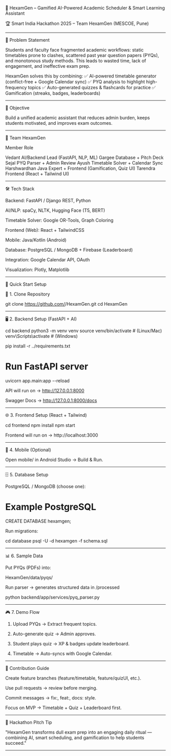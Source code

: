 

📘 HexamGen – Gamified AI-Powered Academic Scheduler & Smart Learning Assistant

🏆 Smart India Hackathon 2025 – Team HexamGen (MESCOE, Pune)


---

📌 Problem Statement

Students and faculty face fragmented academic workflows: static timetables prone to clashes, scattered past year question papers (PYQs), and monotonous study methods. This leads to wasted time, lack of engagement, and ineffective exam prep.

HexamGen solves this by combining:
✅ AI-powered timetable generator (conflict-free + Google Calendar sync)
✅ PYQ analysis to highlight high-frequency topics
✅ Auto-generated quizzes & flashcards for practice
✅ Gamification (streaks, badges, leaderboards)


---

🎯 Objective

Build a unified academic assistant that reduces admin burden, keeps students motivated, and improves exam outcomes.


---

👥 Team HexamGen

Member	Role

Vedant	AI/Backend Lead (FastAPI, NLP, ML)
Gargee	Database + Pitch Deck
Sejal	PYQ Parser + Admin Review
Ayush	Timetable Solver + Calendar Sync
Harshwardhan	Java Expert + Frontend (Gamification, Quiz UI)
Tarendra	Frontend (React + Tailwind UI)



---

🛠️ Tech Stack

Backend: FastAPI / Django REST, Python

AI/NLP: spaCy, NLTK, Hugging Face (T5, BERT)

Timetable Solver: Google OR-Tools, Graph Coloring

Frontend (Web): React + TailwindCSS

Mobile: Java/Kotlin (Android)

Database: PostgreSQL / MongoDB + Firebase (Leaderboard)

Integration: Google Calendar API, OAuth

Visualization: Plotly, Matplotlib



---

🚀 Quick Start Setup

🔧 1. Clone Repository

git clone https://github.com/<your-org>/HexamGen.git
cd HexamGen


---

🖥️ 2. Backend Setup (FastAPI + AI)

cd backend
python3 -m venv venv
source venv/bin/activate   # (Linux/Mac)
venv\Scripts\activate      # (Windows)

pip install -r ../requirements.txt

# Run FastAPI server
uvicorn app.main:app --reload

API will run on → http://127.0.0.1:8000

Swagger Docs → http://127.0.0.1:8000/docs



---

🌐 3. Frontend Setup (React + Tailwind)

cd frontend
npm install
npm start

Frontend will run on → http://localhost:3000



---

📱 4. Mobile (Optional)

Open mobile/ in Android Studio → Build & Run.


---

🗄️ 5. Database Setup

PostgreSQL / MongoDB (choose one):

# Example PostgreSQL
CREATE DATABASE hexamgen;

Run migrations:

cd database
psql -U <username> -d hexamgen -f schema.sql


---

📊 6. Sample Data

Put PYQs (PDFs) into:

HexamGen/data/pyqs/

Run parser → generates structured data in /processed

python backend/app/services/pyq_parser.py


---

🎮 7. Demo Flow

1. Upload PYQs → Extract frequent topics.


2. Auto-generate quiz → Admin approves.


3. Student plays quiz → XP & badges update leaderboard.


4. Timetable → Auto-syncs with Google Calendar.




---

🤝 Contribution Guide

Create feature branches (feature/timetable, feature/quizUI, etc.).

Use pull requests → review before merging.

Commit messages → fix:, feat:, docs: style.

Focus on MVP → Timetable + Quiz + Leaderboard first.



---

📢 Hackathon Pitch Tip

"HexamGen transforms dull exam prep into an engaging daily ritual — combining AI, smart scheduling, and gamification to help students succeed."


---

